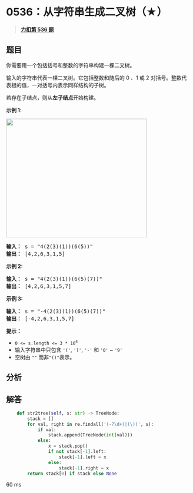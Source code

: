 # 0536：从字符串生成二叉树（★）


> <u>**[力扣第 536 题](https://leetcode.cn/problems/construct-binary-tree-from-string/)**</u>

## 题目

<p>你需要用一个包括括号和整数的字符串构建一棵二叉树。</p>

<p>输入的字符串代表一棵二叉树。它包括整数和随后的 0 、1 或 2 对括号。整数代表根的值，一对括号内表示同样结构的子树。</p>

<p>若存在子结点，则从<strong>左子结点</strong>开始构建。</p>



<p><strong>示例 1:</strong></p>
<img alt="" src="https://assets.leetcode.com/uploads/2020/09/02/butree.jpg" style="height: 322px; width: 382px;" />
<pre>
<strong>输入：</strong> s = "4(2(3)(1))(6(5))"
<strong>输出：</strong> [4,2,6,3,1,5]
</pre>

<p><strong>示例 2:</strong></p>

<pre>
<strong>输入：</strong> s = "4(2(3)(1))(6(5)(7))"
<strong>输出：</strong> [4,2,6,3,1,5,7]
</pre>

<p><strong>示例 3:</strong></p>

<pre>
<strong>输入：</strong> s = "-4(2(3)(1))(6(5)(7))"
<strong>输出： </strong>[-4,2,6,3,1,5,7]
</pre>



<p><strong>提示：</strong></p>

<ul>
<li><code>0 &lt;= s.length &lt;= 3 * 10<sup>4</sup></code></li>
<li>输入字符串中只包含 <code>'('</code>, <code>')'</code>, <code>'-'</code> 和 <code>'0'</code> ~ <code>'9'</code> </li>
<li>空树由 <code>""</code> 而非<code>"()"</code>表示。</li>
</ul>


## 分析

## 解答


```python
    def str2tree(self, s: str) -> TreeNode:
        stack = []
        for val, right in re.findall('(-?\d+)|(\))', s):
            if val:
                stack.append(TreeNode(int(val)))
            else:
                x = stack.pop()
                if not stack[-1].left:
                    stack[-1].left = x
                else:
                    stack[-1].right = x
        return stack[0] if stack else None
```

60 ms
